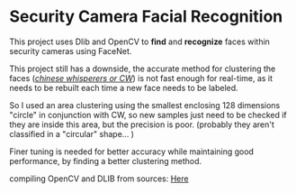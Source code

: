 # Security Camera Facial Recognition
This project uses Dlib and OpenCV to **find** and **recognize** faces within security cameras using FaceNet.

This project still has a downside, the accurate method for clustering the faces  (*[chinese whisperers or CW](https://en.wikipedia.org/wiki/Chinese_Whispers_%28clustering_method%29)*) is not fast enough for real-time, as it needs to be rebuilt each time a new face needs to be labeled.

So I used an area clustering using the smallest enclosing 128 dimensions "circle" in conjunction with CW, so new samples just need to be checked if they are inside this area, but the precision is poor. (probably they aren't classified in a "circular" shape... )

Finer tuning is needed for better accuracy while maintaining good performance,  by finding a better clustering method.

compiling OpenCV and DLIB from sources: [Here](https://gist.github.com/angelorodem/4633f1d04f0a80ba4a195853a179f7f7)
